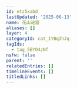 ```yaml
---
id: etz5xabd
lastUpdated: '2025-06-13'
name: 花山谜窟
aliases: []
layer: 4
categoryId: cat_1YBqIhJq
tagIds:
  - tag_5EYO4zNf
nsfw: false
parent: ''
relatedEntries: []
timelineEvents: []
titledLinks: []
---
```


